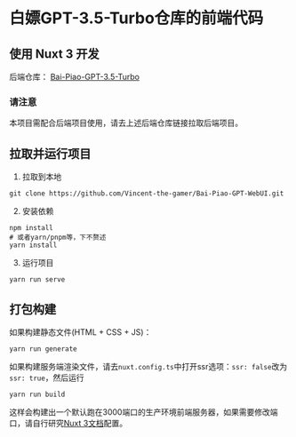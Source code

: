 # 白嫖GPT-3.5-Turbo仓库的前端代码
## 使用 Nuxt 3 开发
后端仓库： [Bai-Piao-GPT-3.5-Turbo](https://github.com/Vincent-the-gamer/Bai-Piao-GPT-3.5-Turbo)

### 请注意
本项目需配合后端项目使用，请去上述后端仓库链接拉取后端项目。

## 拉取并运行项目

1. 拉取到本地
~~~shell
git clone https://github.com/Vincent-the-gamer/Bai-Piao-GPT-WebUI.git
~~~

2. 安装依赖
~~~shell
npm install
# 或者yarn/pnpm等，下不赘述
yarn install
~~~

3. 运行项目
~~~shell
yarn run serve
~~~

## 打包构建
如果构建静态文件(HTML + CSS + JS)：
~~~shell
yarn run generate
~~~

如果构建服务端渲染文件，请去`nuxt.config.ts`中打开ssr选项：`ssr: false`改为`ssr: true`，然后运行
~~~shell
yarn run build
~~~
这样会构建出一个默认跑在3000端口的生产环境前端服务器，如果需要修改端口，请自行研究[Nuxt 3文档](https://nuxt.com.cn)配置。